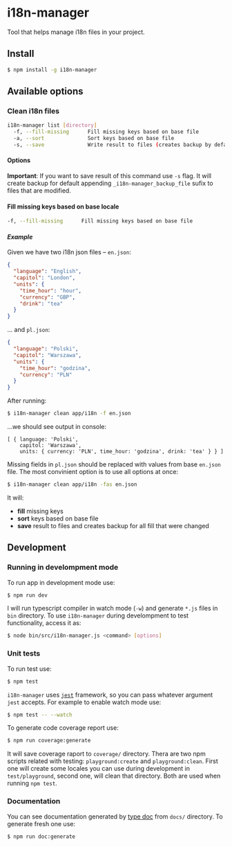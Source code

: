 # i18n-manager
Tool that helps manage i18n files in your project.

## Install
```sh
$ npm install -g i18n-manager
```

## Available options
### Clean i18n files
```sh
i18n-manager list [directory]
  -f, --fill-missing      Fill missing keys based on base file
  -a, --sort              Sort keys based on base file
  -s, --save              Write result to files (creates backup by default)
```
#### Options
**Important**: If you want to save result of this command use `-s` flag. It will create backup for default
appending `_i18n-manager_backup_file` sufix to files that are modified.
#### Fill missing keys based on base locale
```sh
-f, --fill-missing      Fill missing keys based on base file
```
#### *Example*
Given we have two i18n json files – `en.json`:
```json
{
  "language": "English",
  "capitol": "London",
  "units": {
    "time_hour": "hour",
    "currency": "GBP",
    "drink": "tea"
  }
}
```
... and `pl.json`:
```json
{
  "language": "Polski",
  "capitol": "Warszawa",
  "units": {
    "time_hour": "godzina",
    "currency": "PLN"
  }
}
```
After running:
```sh
$ i18n-manager clean app/i18n -f en.json
```
...we should see output in console:
```
[ { language: 'Polski',
    capitol: 'Warszawa',
    units: { currency: 'PLN', time_hour: 'godzina', drink: 'tea' } } ]
```
Missing fields in `pl.json` should be replaced with values from base `en.json` file.
The most convinient option is to use all options at once:
```sh
$ i18n-manager clean app/i18n -fas en.json
```
It will:
* **fill** missing keys
* **sort** keys based on base file
* **save** result to files and creates backup for all fill that were changed

## Development
### Running in develompment mode
To run app in development mode use:
```sh
$ npm run dev
```
I will run typescript compiler in watch mode (`-w`) and generate `*.js` files in `bin` directory. 
To use `i18n-manager` during develompment to test functionality, access it as:
```sh
$ node bin/src/i18n-manager.js <command> [options]
```
### Unit tests
To run test use:
```sh
$ npm test
```
`i18n-manager` uses [`jest`](https://facebook.github.io/jest/) framework, so you can pass whatever argument `jest` accepts.
For example to enable watch mode use:
```sh
$ npm test -- --watch
```
To generate code coverage report use:
```sh
$ npm run coverage:generate
```
It will save coverage raport to `coverage/` directory.
Thera are two npm scripts related with testing: `playground:create` and `playground:clean`. First one will create some locales
you can use during development in `test/playground`, second one, will clean that directory. Both are used when running 
`npm test`.

### Documentation
You can see documentation generated by [type doc](http://typedoc.org/) from `docs/` directory.
To generate fresh one use:
```sh
$ npm run doc:generate
```

